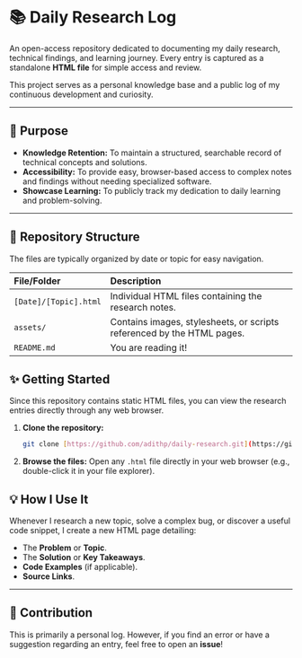 # 📚 Daily Research Log

An open-access repository dedicated to documenting my daily research, technical findings, and learning journey. Every entry is captured as a standalone **HTML file** for simple access and review.

This project serves as a personal knowledge base and a public log of my continuous development and curiosity.

---

## 🚀 Purpose

* **Knowledge Retention:** To maintain a structured, searchable record of technical concepts and solutions.
* **Accessibility:** To provide easy, browser-based access to complex notes and findings without needing specialized software.
* **Showcase Learning:** To publicly track my dedication to daily learning and problem-solving.

---

## 📁 Repository Structure

The files are typically organized by date or topic for easy navigation.

| File/Folder | Description |
| :--- | :--- |
| `[Date]/[Topic].html` | Individual HTML files containing the research notes. |
| `assets/` | Contains images, stylesheets, or scripts referenced by the HTML pages. |
| `README.md` | You are reading it! |

## ✨ Getting Started

Since this repository contains static HTML files, you can view the research entries directly through any web browser.

1.  **Clone the repository:**
    ```bash
    git clone [https://github.com/adithp/daily-research.git](https://github.com/adithp/daily-research.git)
    ```
2.  **Browse the files:** Open any `.html` file directly in your web browser (e.g., double-click it in your file explorer).

## 💡 How I Use It

Whenever I research a new topic, solve a complex bug, or discover a useful code snippet, I create a new HTML page detailing:
* The **Problem** or **Topic**.
* The **Solution** or **Key Takeaways**.
* **Code Examples** (if applicable).
* **Source Links**.

---

## 🤝 Contribution

This is primarily a personal log. However, if you find an error or have a suggestion regarding an entry, feel free to open an **issue**!
